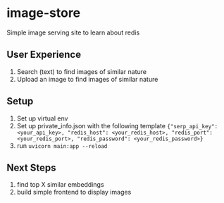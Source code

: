 # image-store

Simple image serving site to learn about redis

## User Experience

1. Search (text) to find images of similar nature
2. Upload an image to find images of similar nature

## Setup

1. Set up virtual env
2. Set up private_info.json with the following template `{"serp_api_key": <your_api_key>, "redis_host": <your_redis_host>, "redis_port": <your_redis_port>, "redis_password": <your_redis_password>}`
3. run `uvicorn main:app --reload`

## Next Steps

1. find top X similar embeddings
2. build simple frontend to display images
